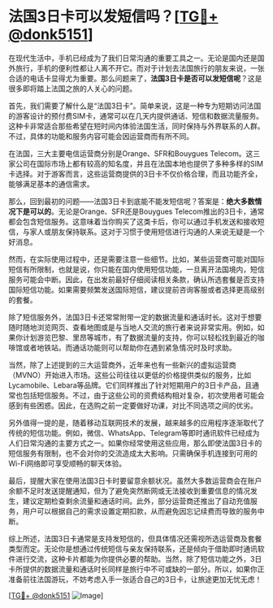 # 法国3日卡可以发短信吗？[[TG💪+ @donk5151](https://t.me/s/donk5151)]

在现代生活中，手机已经成为了我们日常沟通的重要工具之一。无论是国内还是国外旅行，手机的便利性都让人离不开它。而对于计划去法国旅行的朋友来说，一张合适的电话卡显得尤为重要。那么问题来了，**法国3日卡是否可以发短信呢**？这是很多即将踏上法国之旅的人关心的问题。

首先，我们需要了解什么是“法国3日卡”。简单来说，这是一种专为短期访问法国的游客设计的预付费SIM卡，通常可以在几天内提供通话、短信和数据流量服务。这种卡非常适合那些希望在短时间内体验法国生活，同时保持与外界联系的人群。不过，具体的功能和服务内容可能会因运营商而有所不同。

在法国，三大主要电信运营商分别是Orange、SFR和Bouygues Telecom。这三家公司在国际市场上都有较高的知名度，并且在法国本地也提供了多种多样的SIM卡选择。对于游客而言，这些运营商提供的3日卡不仅价格合理，而且功能齐全，能够满足基本的通信需求。

那么，回到最初的问题——法国3日卡到底能不能发短信呢？答案是：**绝大多数情况下是可以的**。无论是Orange、SFR还是Bouygues Telecom推出的3日卡，通常都会包含短信服务。这意味着当你购买了这类卡后，你可以通过手机发送和接收短信，与家人或朋友保持联系。这对于习惯于使用短信进行沟通的人来说无疑是一个好消息。

然而，在实际使用过程中，还是需要注意一些细节。比如，某些运营商可能对国际短信有所限制，也就是说，你只能在国内使用短信功能，一旦离开法国境内，短信服务可能会中断。因此，在出发前最好仔细阅读相关条款，确认所选套餐是否支持国际短信功能。如果需要频繁发送国际短信，建议提前咨询客服或者选择更高级别的套餐。

除了短信服务外，法国3日卡还常常附带一定的数据流量和通话时长。这对于想要随时随地浏览网页、查看地图或是与当地人交流的旅行者来说非常实用。例如，如果你计划游览巴黎、里昂等城市，有了数据流量的支持，你可以轻松找到最近的咖啡馆或者地铁站。而通话功能则可以帮助你在遇到紧急情况时及时求助。

当然，除了上述提到的三大运营商外，近年来也有一些新兴的虚拟运营商（MVNO）开始进入市场。这些公司往往以更低的价格提供类似的服务，比如Lycamobile、Lebara等品牌。它们同样推出了针对短期用户的3日卡产品，且通常也包括短信服务。不过，由于这些公司的资费结构相对复杂，初次使用者可能会感到有些困惑。因此，在选购之前一定要做好功课，对比不同选项之间的优劣。

另外值得一提的是，随着移动互联网技术的发展，越来越多的应用程序逐渐取代了传统的短信功能。例如，微信、WhatsApp、Telegram等即时通讯软件已经成为人们日常沟通的主要方式之一。如果你经常使用这些应用，那么即使法国3日卡的短信服务有限制，也不会对你的交流造成太大影响。只需确保手机连接到可用的Wi-Fi网络即可享受顺畅的聊天体验。

最后，提醒大家在使用法国3日卡时要留意余额状况。虽然大多数运营商会在账户余额不足时发送提醒通知，但为了避免突然断网或无法接收到重要信息的情况发生，建议定期检查剩余流量和通话时间。此外，部分运营商还推出了自动充值服务，用户可以根据自己的需求设置定期扣款，从而避免因忘记续费而导致的服务中断。

综上所述，法国3日卡通常是支持发短信的，但具体情况还需视所选运营商及套餐类型而定。无论你是想通过传统短信与亲友保持联系，还是倾向于借助即时通讯软件进行交流，这种卡片都能为你提供必要的帮助。当然，除了短信功能之外，3日卡所提供的数据流量和通话时长同样是旅行中不可或缺的一部分。所以，如果你正准备前往法国游玩，不妨考虑入手一张适合自己的3日卡，让旅途更加无忧无虑！

[[TG💪+ @donk5151](https://t.me/s/donk5151) ![Image](https://i.postimg.cc/rwNCRYN7/Snipaste-2025-04-30-17-27-05.png)]